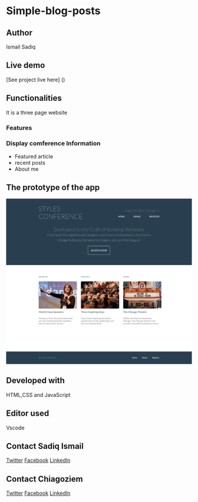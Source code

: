 # Simple-blog-posts


## Author 
Ismail Sadiq
## Live demo
[See project live here] ()

## Functionalities
It is a three page website

### Features

### Display comference Information
  * Featured article
  * recent posts
  * About me

## The prototype of the app
![the_picture_preview_of_my_Conference page.](/assets/images/Demo.png "This is the Conference page prototype.")

## Developed with
HTML,CSS and JavaScript
## Editor used
Vscode
## Contact Sadiq Ismail
[Twitter](https://twitter.com/sadeeq_ismaela)
[Facebook](https://www.facebook.com/abubakarsadiq.ismail.10/)
[LinkedIn](https://www.linkedin.com/in/sadiq-ismail-95a525183/?lipi=urn%3Ali%3Apage%3Ad_flagship3_feed%3Baf9%2BNdbrSDGsz5WK0HeMzg%3D%3D)
## Contact Chiagoziem
[Twitter](https://twitter.com/elotachukwu)
[Facebook](https://web.facebook.com/chiagoziem.ede/)
[LinkedIn](https://www.linkedin.com/in/chiagoziem-ede-5152a4175/)
